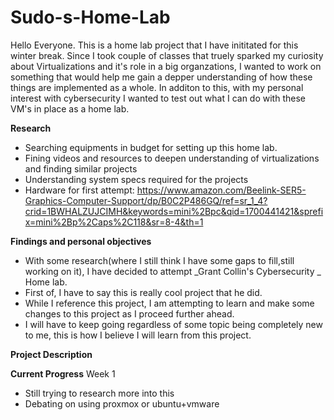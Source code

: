 # Sudo-s-Home-Lab
Hello Everyone.
This is a home lab project that I have inititated for this winter break. Since I took couple of classes that truely sparked my curiosity about Virtualizations and it's role in a big organzations, I wanted to work on something that would help me gain a depper understanding of how these things are implemented as a whole. In additon to this, with my personal interest with cybersecurity I wanted to test out what I can do with these VM's in place as a home lab.

**Research**
- Searching equipments in budget for setting up this home lab.
- Fining videos and resources to deepen understanding of virtualizations and finding similar projects
- Understanding system specs required for the projects
- Hardware for first attempt:
https://www.amazon.com/Beelink-SER5-Graphics-Computer-Support/dp/B0C2P486GQ/ref=sr_1_4?crid=1BWHALZUJCIMH&keywords=mini%2Bpc&qid=1700441421&sprefix=mini%2Bp%2Caps%2C118&sr=8-4&th=1

**Findings and personal objectives**
- With some research(where I still think I have some gaps to fill,still working on it), I have decided to attempt _Grant Collin's Cybersecurity _ Home lab. 
- First of, I have to say this is really cool project that he did. 
- While I reference this project, I am attempting to learn and make some changes to this project as I proceed further ahead.
- I will have to keep going regardless of some topic being completely new to me, this is how I believe I will learn from this project.

**Project Description**





**Current Progress**
Week 1
- Still trying to research more into this
- Debating on using proxmox or ubuntu+vmware


